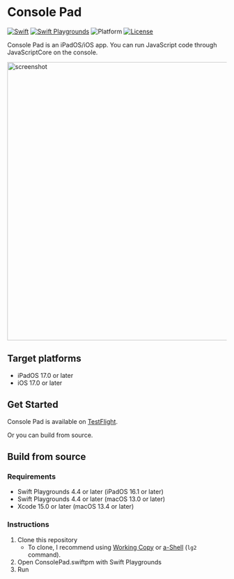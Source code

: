 # Console Pad

[![Swift](https://img.shields.io/badge/Swift-5.9-orange.svg)](https://www.swift.org)
[![Swift Playgrounds](https://img.shields.io/badge/Swift%20Playgrounds-4.4-orange.svg)](https://itunes.apple.com/jp/app/swift-playgrounds/id908519492)
![Platform](https://img.shields.io/badge/platform-ipados%20%7C%20ios-lightgrey.svg)
[![License](https://img.shields.io/github/license/kkk669/ConsolePad.swiftpm.svg)](LICENSE.txt)

Console Pad is an iPadOS/iOS app. You can run JavaScript code through JavaScriptCore on the console.

<img src="./screenshot.png" alt="screenshot" width="640">

## Target platforms

- iPadOS 17.0 or later
- iOS 17.0 or later

## Get Started

Console Pad is available on [TestFlight](https://testflight.apple.com/join/ZJulplz9).

Or you can build from source.

## Build from source

### Requirements

- Swift Playgrounds 4.4 or later (iPadOS 16.1 or later)
- Swift Playgrounds 4.4 or later (macOS 13.0 or later)
- Xcode 15.0 or later (macOS 13.4 or later)

### Instructions

1. Clone this repository
    - To clone, I recommend using [Working Copy](https://workingcopyapp.com) or [a-Shell](https://holzschu.github.io/a-Shell_iOS/) (`lg2` command).
2. Open ConsolePad.swiftpm with Swift Playgrounds
3. Run
